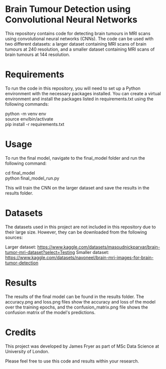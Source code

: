 # Brain Tumour Detection using Convolutional Neural Networks
This repository contains code for detecting brain tumours in MRI scans using convolutional neural networks (CNNs). The code can be used with two different datasets: a larger dataset containing MRI scans of brain tumours at 240 resolution, and a smaller dataset containing MRI scans of brain tumours at 144 resolution.

# Requirements
To run the code in this repository, you will need to set up a Python environment with the necessary packages installed. You can create a virtual environment and install the packages listed in requirements.txt using the following commands:


python -m venv env <br>
source env/bin/activate <br>
pip install -r requirements.txt <br>

# Usage
To run the final model, navigate to the final_model folder and run the following command:

cd final_model <br>
python final_model_run.py

This will train the CNN on the larger dataset and save the results in the results folder.

# Datasets
The datasets used in this project are not included in this repository due to their large size. However, they can be downloaded from the following sources:

Larger dataset: https://www.kaggle.com/datasets/masoudnickparvar/brain-tumor-mri-dataset?select=Testing
Smaller dataset: https://www.kaggle.com/datasets/navoneel/brain-mri-images-for-brain-tumor-detection

# Results
The results of the final model can be found in the results folder. The accuracy.png and loss.png files show the accuracy and loss of the model over the training epochs, and the confusion_matrix.png file shows the confusion matrix of the model's predictions.

# Credits
This project was developed by James Fryer as part of MSc Data Science at University of London.

Please feel free to use this code and results within your research.
